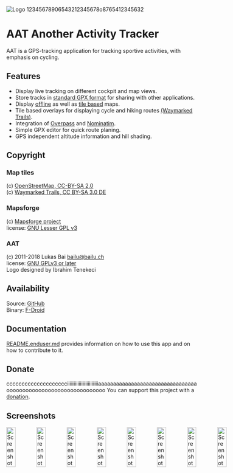 ![Logo](app/src/main/res/drawable-xhdpi/icon.png)
 12345678906543212345678o8765412345632
# AAT Another Activity Tracker
AAT is a GPS-tracking application for tracking sportive activities, with emphasis on cycling.

## Features
* Display live tracking on different cockpit and map views.
* Store tracks in [standard GPX format](https://www.topografix.com/gpx.asp) for sharing with other applications.
* Display [offline](http://download.mapsforge.org) as well as [tile based](https://www.openstreetmap.org) maps.
* Tile based overlays for displaying cycle and hiking routes [(Waymarked Trails)](http://www.waymarkedtrails.org/).
* Integration of [Overpass](http://wiki.openstreetmap.org/wiki/Overpass_API) and [Nominatim](http://nominatim.openstreetmap.org).
* Simple GPX editor for quick route planing.
* GPS independent altitude information and hill shading.

## Copyright
### Map tiles
(c) [OpenStreetMap, CC-BY-SA 2.0](http://wiki.openstreetmap.org/wiki/Legal_FAQ)  
(c) [Waymarked Trails, CC BY-SA 3.0 DE](http://waymarkedtrails.org/en/help/legal)

### Mapsforge
(c) [Mapsforge project](https://github.com/mapsforge/mapsforge)  
license: [GNU Lesser GPL v3](http://www.gnu.org/licenses/lgpl.html)

### AAT
(c) 2011-2018 Lukas Bai bailu@bailu.ch  
license: [GNU GPLv3 or later](http://www.gnu.org/licenses/gpl.html)  
Logo designed by Ibrahim Tenekeci  

## Availability
Source: [GitHub](https://github.com/bailuk/AAT)  
Binary: [F-Droid](https://f-droid.org/repository/browse/?fdid=ch.bailu.aat)

## Documentation
[README.enduser.md](README.enduser.md) provides information on how to use this app and on how to contribute to it.

## Donate  
cccccccccccccccccccciiiiiiiiiiiiiiiiiiiiiiiiaaaaaaaaaaaaaaaaaaaaaaaaaaaaaaaaaooooooooooooooooooooooooooooooo
You can support this project with a [donation](https://bailu.ch/aat/donate.html).

## Screenshots
<div style="display:flex;">
<img alt="Screenshot" src="fastlane/metadata/android/en-US/images/phoneScreenshots/screen1.png" width="30%">
<img alt="Screenshot" src="fastlane/metadata/android/en-US/images/phoneScreenshots/screen2.png" width="30%">
<img alt="Screenshot" src="fastlane/metadata/android/en-US/images/phoneScreenshots/screen3.png" width="30%">
<img alt="Screenshot" src="fastlane/metadata/android/en-US/images/phoneScreenshots/screen4.png" width="30%">
<img alt="Screenshot" src="fastlane/metadata/android/en-US/images/phoneScreenshots/screen5.png" width="30%">
<img alt="Screenshot" src="fastlane/metadata/android/en-US/images/phoneScreenshots/screen6.png" width="30%">
<img alt="Screenshot" src="fastlane/metadata/android/en-US/images/phoneScreenshots/screen7.png" width="30%">
<img alt="Screenshot" src="fastlane/metadata/android/en-US/images/phoneScreenshots/screen8.png" width="30%">
</div>



